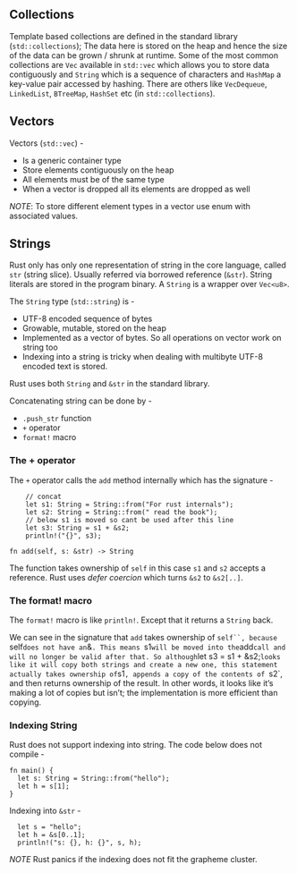 ## Collections

Template based collections are defined in the standard library (`std::collections`); The data here is stored on the heap and hence the size of the data can be grown / shrunk at runtime. Some of the most common collections are `Vec` available in `std::vec` which allows you to store data contiguously and `String` which is a sequence of characters and `HashMap` a key-value pair accessed by hashing. There are others like `VecDequeue`, `LinkedList`, `BTreeMap`, `HashSet` etc (in `std::collections`).

## Vectors

Vectors (`std::vec`) -

- Is a generic container type
- Store elements contiguously on the heap
- All elements must be of the same type
- When a vector is dropped all its elements are dropped as well

_NOTE_: To store different element types in a vector use enum with associated values.

## Strings

Rust only has only one representation of string in the core language, called `str` (string slice). Usually referred via borrowed reference (`&str`). String literals are stored in the program binary. A `String` is a wrapper over `Vec<u8>`.



The `String` type (`std::string`) is -

- UTF-8 encoded sequence of bytes
- Growable, mutable, stored on the heap
- Implemented as a vector of bytes. So all operations on vector work on string too
- Indexing into a string is tricky when dealing with multibyte UTF-8 encoded text is stored.

Rust uses both `String` and `&str` in the standard library.

Concatenating string can be done by -

- `.push_str` function
- `+` operator
- `format!` macro

### The + operator

The `+` operator calls the `add` method internally which has the signature -

```
    // concat
    let s1: String = String::from("For rust internals");
    let s2: String = String::from(" read the book");
    // below s1 is moved so cant be used after this line
    let s3: String = s1 + &s2;
    println!("{}", s3);
```

```
fn add(self, s: &str) -> String 
```

The function takes ownership of `self` in this case `s1` and `s2` accepts a reference. Rust uses _defer coercion_ which turns `&s2` to `&s2[..]`.

### The format! macro

The `format!` macro is like `println!`. Except that it returns a `String` back.

We can see in the signature that `add` takes ownership of `self``, because `self` does not have an `&`. This means `s1` will be moved into the `add` call and will no longer be valid after that. So although `let s3 = s1 + &s2;` looks like it will copy both strings and create a new one, this statement actually takes ownership of `s1`, appends a copy of the contents of `s2`, and then returns ownership of the result. In other words, it looks like it’s making a lot of copies but isn’t; the implementation is more efficient than copying.


### Indexing String

Rust does not support indexing into string. The code below does not compile -

```
fn main() {
  let s: String = String::from("hello");
  let h = s[1]; 
}
```

Indexing into `&str` -

```
  let s = "hello";
  let h = &s[0..1];
  println!("s: {}, h: {}", s, h);
```

*NOTE* Rust panics if the indexing does not fit the grapheme cluster.
